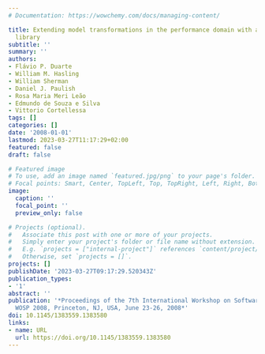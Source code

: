 ```yaml
---
# Documentation: https://wowchemy.com/docs/managing-content/

title: Extending model transformations in the performance domain with a node modeling
  library
subtitle: ''
summary: ''
authors:
- Flávio P. Duarte
- William M. Hasling
- William Sherman
- Daniel J. Paulish
- Rosa Maria Meri Leão
- Edmundo de Souza e Silva
- Vittorio Cortellessa
tags: []
categories: []
date: '2008-01-01'
lastmod: 2023-03-27T11:17:29+02:00
featured: false
draft: false

# Featured image
# To use, add an image named `featured.jpg/png` to your page's folder.
# Focal points: Smart, Center, TopLeft, Top, TopRight, Left, Right, BottomLeft, Bottom, BottomRight.
image:
  caption: ''
  focal_point: ''
  preview_only: false

# Projects (optional).
#   Associate this post with one or more of your projects.
#   Simply enter your project's folder or file name without extension.
#   E.g. `projects = ["internal-project"]` references `content/project/deep-learning/index.md`.
#   Otherwise, set `projects = []`.
projects: []
publishDate: '2023-03-27T09:17:29.520343Z'
publication_types:
- '1'
abstract: ''
publication: '*Proceedings of the 7th International Workshop on Software and Performance,
  WOSP 2008, Princeton, NJ, USA, June 23-26, 2008*'
doi: 10.1145/1383559.1383580
links:
- name: URL
  url: https://doi.org/10.1145/1383559.1383580
---
```

